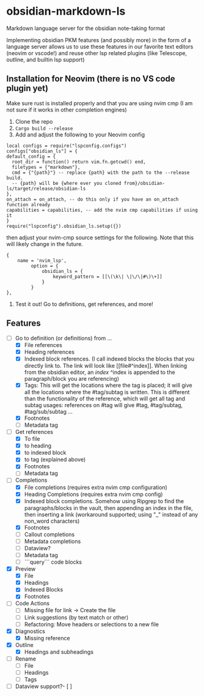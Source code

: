 # obsidian-markdown-ls
Markdown language server for the obsidian note-taking format

Implementing obsidian PKM features (and possibly more) in the form of a language server allows us to use these features in our favorite text editors (neovim or vscode!) and reuse other lsp related plugins (like Telescope, outline, and builtin lsp support)

## Installation for Neovim (there is no VS code plugin yet)

Make sure rust is installed properly and that you are using nvim cmp (I am not sure if it works in other completion engines)

1. Clone the repo
2. `Cargo build --release`
3. Add and adjust the following to your Neovim config  

```
local configs = require("lspconfig.configs")
configs["obsidian_ls"] = {
default_config = {
  root_dir = function() return vim.fn.getcwd() end,
  filetypes = {"markdown"},
  cmd = {"{path}"} -- replace {path} with the path to the --release build. 
  -- {path} will be {where ever you cloned from}/obsidian-ls/target/release/obsidian-ls
},
on_attach = on_attach, -- do this only if you have an on_attach function already
capabilities = capabilities, -- add the nvim cmp capabilities if using it
}
require("lspconfig").obsidian_ls.setup({})
```

then adjust your nvim-cmp source settings for the following. Note that this will likely change in the future.

```
{
    name = 'nvim_lsp',
         option = {
             obsidian_ls = {
                 keyword_pattern = [[\(\k\| \|\/\|#\)\+]]
             }
         }
},
```


1. Test it out! Go to definitions, get references, and more!

## Features

- [ ] Go to definition (or definitions) from ...
    - [X] File references
    - [X] Heading references
    - [X] Indexed block references. (I call indexed blocks the blocks that you directly link to. The link will look like [[file#^index]]. When linking from the obsidian editor, an *index* ^index is appended to the paragraph/block you are referencing)
    - [X] Tags: This will get the locations where the tag is placed; it will give all the locations where the #tag/subtag is written. This is different than the functionality of the reference, which will get all tag and subtag usages: references on #tag will give #tag, #tag/subtag, #tag/sub/subtag ... 
    - [X] Footnotes
    - [ ] Metadata tag
- [ ] Get references
    - [X] To file
    - [X] to heading
    - [X] to indexed block
    - [X] to tag (explained above)
    - [X] Footnotes
    - [ ] Metadata tag
- [ ] Completions
    - [X] File completions (requires extra nvim cmp configuration)
    - [X] Heading Completions (requires extra nvim cmp config)
    - [X] Indexed block completions. Somehow using Ripgrep to find the paragraphs/blocks in the vault, then appending an index in the file, then inserting a link (workaround supported; using "_" instead of any non_word characters)
    - [X] Footnotes
    - [ ] Callout completions
    - [ ] Metadata completions
    - [ ] Dataview?
    - [ ] Metadata tag
    - [ ] \`\`\`query\`\`\` code blocks
- [X] Preview
    - [X] File
    - [X] Headings
    - [X] Indexed Blocks
    - [X] Footnotes
- [ ] Code Actions
    - [ ] Missing file for link -> Create the file
    - [ ] Link suggestions (by text match or other)
    - [ ] Refactoring: Move headers or selections to a new file
- [X] Diagnostics
    - [X] Missing reference
- [X] Outline
    - [X] Headings and subheadings
- [ ] Rename
    - [ ] File
    - [ ] Headings
    - [ ] Tags
- [ ] Dataview support?- [ ] 

